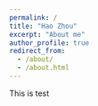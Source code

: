 ```yaml
---
permalink: /
title: "Hao Zhou"
excerpt: "About me"
author_profile: true
redirect_from: 
  - /about/
  - /about.html
---
```


This is test
